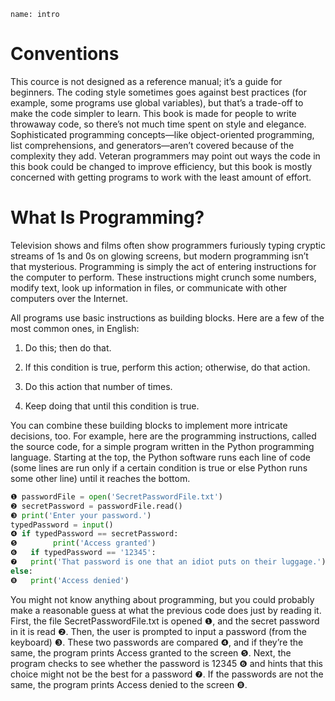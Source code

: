 ```ngMeta
name: intro
```
# Conventions

This cource is not designed as a reference manual; it’s a guide for beginners. The coding style sometimes goes against best practices (for example, some programs use global variables), but that’s a trade-off to make the code simpler to learn. This book is made for people to write throwaway code, so there’s not much time spent on style and elegance. Sophisticated programming concepts—like object-oriented programming, list comprehensions, and generators—aren’t covered because of the complexity they add. Veteran programmers may point out ways the code in this book could be changed to improve efficiency, but this book is mostly concerned with getting programs to work with the least amount of effort.

# What Is Programming?

Television shows and films often show programmers furiously typing cryptic streams of 1s and 0s on glowing screens, but modern programming isn’t that mysterious. Programming is simply the act of entering instructions for the computer to perform. These instructions might crunch some numbers, modify text, look up information in files, or communicate with other computers over the Internet.

All programs use basic instructions as building blocks. Here are a few of the most common ones, in English:

1. Do this; then do that.

2. If this condition is true, perform this action; otherwise, do that action.

3. Do this action that number of times.

4. Keep doing that until this condition is true.

You can combine these building blocks to implement more intricate decisions, too. For example, here are the programming instructions, called the source code, for a simple program written in the Python programming language. Starting at the top, the Python software runs each line of code (some lines are run only if a certain condition is true or else Python runs some other line) until it reaches the bottom.

```python
❶ passwordFile = open('SecretPasswordFile.txt')
❷ secretPassword = passwordFile.read()
❸ print('Enter your password.')
typedPassword = input()
❹ if typedPassword == secretPassword:
❺   	 print('Access granted')
❻	if typedPassword == '12345':
❼	print('That password is one that an idiot puts on their luggage.')
else:
❽ 	print('Access denied')
```

You might not know anything about programming, but you could probably make a reasonable guess at what the previous code does just by reading it. First, the file SecretPasswordFile.txt is opened ❶, and the secret password in it is read ❷. Then, the user is prompted to input a password (from the keyboard) ❸. These two passwords are compared ❹, and if they’re the same, the program prints Access granted to the screen ❺. Next, the program checks to see whether the password is 12345 ❻ and hints that this choice might not be the best for a password ❼. If the passwords are not the same, the program prints Access denied to the screen ❽.

